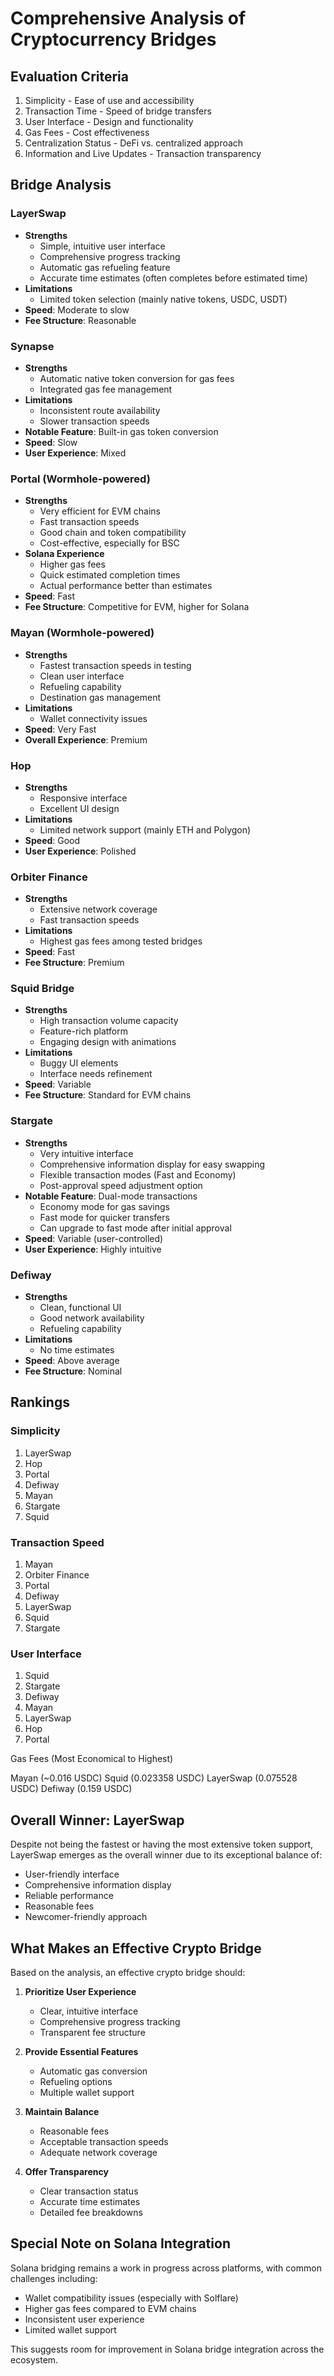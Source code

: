 # Comprehensive Analysis of Cryptocurrency Bridges

## Evaluation Criteria
1. Simplicity - Ease of use and accessibility
2. Transaction Time - Speed of bridge transfers
3. User Interface - Design and functionality
4. Gas Fees - Cost effectiveness
5. Centralization Status - DeFi vs. centralized approach
6. Information and Live Updates - Transaction transparency

## Bridge Analysis

### LayerSwap
- **Strengths**
  - Simple, intuitive user interface
  - Comprehensive progress tracking
  - Automatic gas refueling feature
  - Accurate time estimates (often completes before estimated time)
- **Limitations**
  - Limited token selection (mainly native tokens, USDC, USDT)
- **Speed**: Moderate to slow
- **Fee Structure**: Reasonable

### Synapse
- **Strengths**
  - Automatic native token conversion for gas fees
  - Integrated gas fee management
- **Limitations**
  - Inconsistent route availability
  - Slower transaction speeds
- **Notable Feature**: Built-in gas token conversion
- **Speed**: Slow
- **User Experience**: Mixed

### Portal (Wormhole-powered)
- **Strengths**
  - Very efficient for EVM chains
  - Fast transaction speeds
  - Good chain and token compatibility
  - Cost-effective, especially for BSC
- **Solana Experience**
  - Higher gas fees
  - Quick estimated completion times
  - Actual performance better than estimates
- **Speed**: Fast
- **Fee Structure**: Competitive for EVM, higher for Solana

### Mayan (Wormhole-powered)
- **Strengths**
  - Fastest transaction speeds in testing
  - Clean user interface
  - Refueling capability
  - Destination gas management
- **Limitations**
  - Wallet connectivity issues
- **Speed**: Very Fast
- **Overall Experience**: Premium

### Hop
- **Strengths**
  - Responsive interface
  - Excellent UI design
- **Limitations**
  - Limited network support (mainly ETH and Polygon)
- **Speed**: Good
- **User Experience**: Polished

### Orbiter Finance
- **Strengths**
  - Extensive network coverage
  - Fast transaction speeds
- **Limitations**
  - Highest gas fees among tested bridges
- **Speed**: Fast
- **Fee Structure**: Premium

### Squid Bridge
- **Strengths**
  - High transaction volume capacity
  - Feature-rich platform
  - Engaging design with animations
- **Limitations**
  - Buggy UI elements
  - Interface needs refinement
- **Speed**: Variable
- **Fee Structure**: Standard for EVM chains

### Stargate
- **Strengths**
  - Very intuitive interface
  - Comprehensive information display for easy swapping
  - Flexible transaction modes (Fast and Economy)
  - Post-approval speed adjustment option
- **Notable Feature**: Dual-mode transactions
  - Economy mode for gas savings
  - Fast mode for quicker transfers
  - Can upgrade to fast mode after initial approval
- **Speed**: Variable (user-controlled)
- **User Experience**: Highly intuitive

### Defiway
- **Strengths**
  - Clean, functional UI
  - Good network availability
  - Refueling capability
- **Limitations**
  - No time estimates
- **Speed**: Above average
- **Fee Structure**: Nominal

## Rankings

### Simplicity
1. LayerSwap
2. Hop
3. Portal
4. Defiway
5. Mayan
6. Stargate
7. Squid 


### Transaction Speed
1. Mayan
2. Orbiter Finance
3. Portal
4. Defiway
5. LayerSwap
6. Squid
7. Stargate

### User Interface
1. Squid
2. Stargate
3. Defiway
4. Mayan
5. LayerSwap
6. Hop
7. Portal


Gas Fees (Most Economical to Highest)

Mayan (~0.016 USDC)
Squid (0.023358 USDC)
LayerSwap (0.075528 USDC)
Defiway (0.159 USDC)



## Overall Winner: LayerSwap
Despite not being the fastest or having the most extensive token support, LayerSwap emerges as the overall winner due to its exceptional balance of:
- User-friendly interface
- Comprehensive information display
- Reliable performance
- Reasonable fees
- Newcomer-friendly approach

## What Makes an Effective Crypto Bridge

Based on the analysis, an effective crypto bridge should:

1. **Prioritize User Experience**
   - Clear, intuitive interface
   - Comprehensive progress tracking
   - Transparent fee structure

2. **Provide Essential Features**
   - Automatic gas conversion
   - Refueling options
   - Multiple wallet support

3. **Maintain Balance**
   - Reasonable fees
   - Acceptable transaction speeds
   - Adequate network coverage

4. **Offer Transparency**
   - Clear transaction status
   - Accurate time estimates
   - Detailed fee breakdowns

## Special Note on Solana Integration
Solana bridging remains a work in progress across platforms, with common challenges including:
- Wallet compatibility issues (especially with Solflare)
- Higher gas fees compared to EVM chains
- Inconsistent user experience
- Limited wallet support

This suggests room for improvement in Solana bridge integration across the ecosystem.
